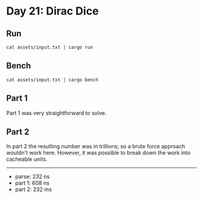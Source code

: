 # Day 21: Dirac Dice

## Run

```
cat assets/input.txt | cargo run
```

## Bench

```
cat assets/input.txt | cargo bench
```

## Part 1

Part 1 was very straightforward to solve.

## Part 2

In part 2 the resulting number was in trillions; so a brute force approach 
wouldn't work here. However, it was possible to break down the work into 
cacheable units.

---
* parse: 232 ns
* part 1: 608 ns
* part 2: 232 ms
